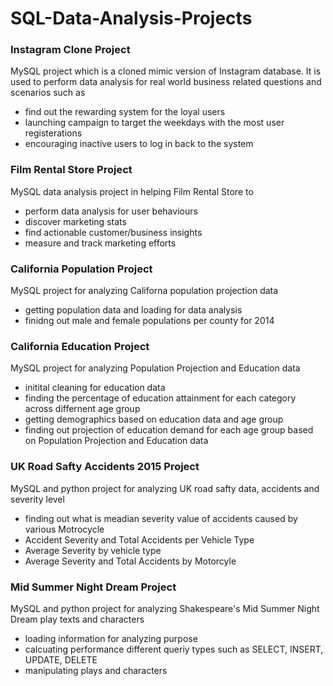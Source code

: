 # SQL-Data-Analysis-Projects

### Instagram Clone Project
MySQL project which is a cloned mimic version of Instagram database. It is used to perform data analysis for real world business related questions and scenarios such as

* find out the rewarding system for the loyal users
* launching campaign to target the weekdays with the most user registerations
* encouraging inactive users to log in back to the system

### Film Rental Store Project
MySQL data analysis project in helping Film Rental Store to

* perform data analysis for user behaviours
* discover marketing stats
* find actionable customer/business insights
* measure and track marketing efforts

### California Population Project
MySQL project for analyzing Californa population projection data

* getting population data and loading for data analysis
* finidng out male and female populations per county for 2014

### California Education Project
MySQL project for analyzing Population Projection and Education data

* initital cleaning for education data
* finding the percentage of education attainment for each category across differnent age group
* getting demographics based on education data and age group
* finding out projection of education demand for each age group based on Population Projection and Education data

### UK Road Safty Accidents 2015 Project
MySQL and python project for analyzing UK road safty data, accidents and severity level

* finding out what is meadian severity value of accidents caused by various Motrocycle
* Accident Severity and Total Accidents per Vehicle Type
* Average Severity by vehicle type
* Average Severity and Total Accidents by Motorcyle

### Mid Summer Night Dream Project
MySQL and python project for analyzing Shakespeare's Mid Summer Night Dream play texts and characters

* loading information for analyzing purpose
* calcuating performance different queriy types such as SELECT, INSERT, UPDATE, DELETE
* manipulating plays and characters
